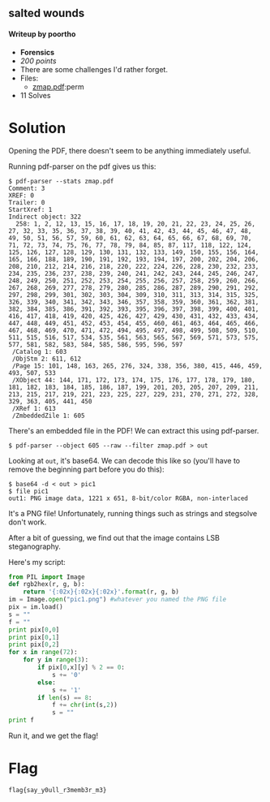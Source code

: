 ## salted wounds

#### Writeup by poortho
* **Forensics**
* *200 points*
* There are some challenges I'd rather forget.
* Files:
  * [zmap.pdf](zmap.pdf):perm
* 11 Solves

# Solution

Opening the PDF, there doesn't seem to be anything immediately useful.

Running pdf-parser on the pdf gives us this:
```
$ pdf-parser --stats zmap.pdf
Comment: 3
XREF: 0
Trailer: 0
StartXref: 1
Indirect object: 322
  258: 1, 2, 12, 13, 15, 16, 17, 18, 19, 20, 21, 22, 23, 24, 25, 26, 27, 32, 33, 35, 36, 37, 38, 39, 40, 41, 42, 43, 44, 45, 46, 47, 48, 49, 50, 51, 56, 57, 59, 60, 61, 62, 63, 64, 65, 66, 67, 68, 69, 70, 71, 72, 73, 74, 75, 76, 77, 78, 79, 84, 85, 87, 117, 118, 122, 124, 125, 126, 127, 128, 129, 130, 131, 132, 133, 149, 150, 155, 156, 164, 165, 166, 188, 189, 190, 191, 192, 193, 194, 197, 200, 202, 204, 206, 208, 210, 212, 214, 216, 218, 220, 222, 224, 226, 228, 230, 232, 233, 234, 235, 236, 237, 238, 239, 240, 241, 242, 243, 244, 245, 246, 247, 248, 249, 250, 251, 252, 253, 254, 255, 256, 257, 258, 259, 260, 266, 267, 268, 269, 277, 278, 279, 280, 285, 286, 287, 289, 290, 291, 292, 297, 298, 299, 301, 302, 303, 304, 309, 310, 311, 313, 314, 315, 325, 326, 339, 340, 341, 342, 343, 346, 357, 358, 359, 360, 361, 362, 381, 382, 384, 385, 386, 391, 392, 393, 395, 396, 397, 398, 399, 400, 401, 416, 417, 418, 419, 420, 425, 426, 427, 429, 430, 431, 432, 433, 434, 447, 448, 449, 451, 452, 453, 454, 455, 460, 461, 463, 464, 465, 466, 467, 468, 469, 470, 471, 472, 494, 495, 497, 498, 499, 508, 509, 510, 511, 515, 516, 517, 534, 535, 561, 563, 565, 567, 569, 571, 573, 575, 577, 581, 582, 583, 584, 585, 586, 595, 596, 597
 /Catalog 1: 603
 /ObjStm 2: 611, 612
 /Page 15: 101, 148, 163, 265, 276, 324, 338, 356, 380, 415, 446, 459, 493, 507, 533
 /XObject 44: 144, 171, 172, 173, 174, 175, 176, 177, 178, 179, 180, 181, 182, 183, 184, 185, 186, 187, 199, 201, 203, 205, 207, 209, 211, 213, 215, 217, 219, 221, 223, 225, 227, 229, 231, 270, 271, 272, 328, 329, 363, 405, 441, 450
 /XRef 1: 613
 /ZmbeddedZile 1: 605
```

There's an embedded file in the PDF! We can extract this using pdf-parser.
```
$ pdf-parser --object 605 --raw --filter zmap.pdf > out
```

Looking at `out`, it's base64. We can decode this like so (you'll have to remove the beginning part before you do this):
```
$ base64 -d < out > pic1
$ file pic1
out1: PNG image data, 1221 x 651, 8-bit/color RGBA, non-interlaced
```

It's a PNG file! Unfortunately, running things such as strings and stegsolve don't work.

After a bit of guessing, we find out that the image contains LSB steganography.

Here's my script:
```python
from PIL import Image
def rgb2hex(r, g, b):
    return '{:02x}{:02x}{:02x}'.format(r, g, b)
im = Image.open("pic1.png") #whatever you named the PNG file
pix = im.load()
s = ""
f = ""
print pix[0,0]
print pix[0,1]
print pix[0,2]
for x in range(72):
    for y in range(3):
        if pix[0,x][y] % 2 == 0:
            s += '0'
        else:
            s += '1'
        if len(s) == 8:
            f += chr(int(s,2))
            s = ""
print f
```

Run it, and we get the flag!
# Flag

`flag{say_y0ull_r3memb3r_m3}`
